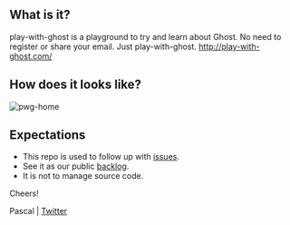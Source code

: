 ## What is it?

play-with-ghost is a playground to try and learn about Ghost. No need to register or share your email. Just play-with-ghost. http://play-with-ghost.com/

## How does it looks like?

![pwg-home](https://user-images.githubusercontent.com/6694151/28720450-3537fdfe-737b-11e7-901e-9a6315c8cca6.jpeg)

## Expectations

- This repo is used to follow up with [issues](https://github.com/pascalandy/play-with-ghost/issues).
- See it as our public [backlog](https://github.com/pascalandy/play-with-ghost/issues).
- It is not to manage source code.

Cheers!

Pascal | [Twitter](https://twitter.com/askpascalandy)
